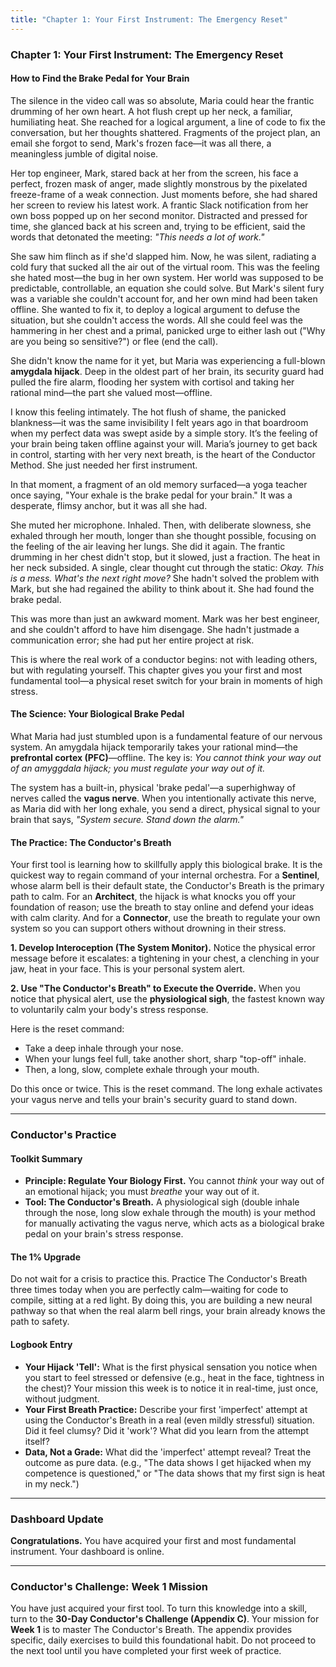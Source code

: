 ```yaml
---
title: "Chapter 1: Your First Instrument: The Emergency Reset"
---
```

### **Chapter 1: Your First Instrument: The Emergency Reset**
#### How to Find the Brake Pedal for Your Brain

The silence in the video call was so absolute, Maria could hear the frantic drumming of her own heart. A hot flush crept up her neck, a familiar, humiliating heat. She reached for a logical argument, a line of code to fix the conversation, but her thoughts shattered. Fragments of the project plan, an email she forgot to send, Mark's frozen face—it was all there, a meaningless jumble of digital noise.

Her top engineer, Mark, stared back at her from the screen, his face a perfect, frozen mask of anger, made slightly monstrous by the pixelated freeze-frame of a weak connection. Just moments before, she had shared her screen to review his latest work. A frantic Slack notification from her own boss popped up on her second monitor. Distracted and pressed for time, she glanced back at his screen and, trying to be efficient, said the words that detonated the meeting: *"This needs a lot of work."*

She saw him flinch as if she'd slapped him. Now, he was silent, radiating a cold fury that sucked all the air out of the virtual room. This was the feeling she hated most—the bug in her own system. Her world was supposed to be predictable, controllable, an equation she could solve. But Mark's silent fury was a variable she couldn't account for, and her own mind had been taken offline. She wanted to fix it, to deploy a logical argument to defuse the situation, but she couldn't access the words. All she could feel was the hammering in her chest and a primal, panicked urge to either lash out ("Why are you being so sensitive?") or flee (end the call).

She didn't know the name for it yet, but Maria was experiencing a full-blown **amygdala hijack**. Deep in the oldest part of her brain, its security guard had pulled the fire alarm, flooding her system with cortisol and taking her rational mind—the part she valued most—offline.

I know this feeling intimately. The hot flush of shame, the panicked blankness—it was the same invisibility I felt years ago in that boardroom when my perfect data was swept aside by a simple story. It’s the feeling of your brain being taken offline against your will. Maria’s journey to get back in control, starting with her very next breath, is the heart of the Conductor Method. She just needed her first instrument.

In that moment, a fragment of an old memory surfaced—a yoga teacher once saying, "Your exhale is the brake pedal for your brain." It was a desperate, flimsy anchor, but it was all she had.

She muted her microphone. Inhaled. Then, with deliberate slowness, she exhaled through her mouth, longer than she thought possible, focusing on the feeling of the air leaving her lungs. She did it again. The frantic drumming in her chest didn't stop, but it slowed, just a fraction. The heat in her neck subsided. A single, clear thought cut through the static: *Okay. This is a mess. What's the next right move?* She hadn't solved the problem with Mark, but she had regained the ability to think about it. She had found the brake pedal.

This was more than just an awkward moment. Mark was her best engineer, and she couldn't afford to have him disengage. She hadn't justmade a communication error; she had put her entire project at risk.

This is where the real work of a conductor begins: not with leading others, but with regulating yourself. This chapter gives you your first and most fundamental tool—a physical reset switch for your brain in moments of high stress.

#### **The Science: Your Biological Brake Pedal**

What Maria had just stumbled upon is a fundamental feature of our nervous system. An amygdala hijack temporarily takes your rational mind—the **prefrontal cortex (PFC)**—offline. The key is: *You cannot think your way out of an amyggdala hijack; you must regulate your way out of it.*

The system has a built-in, physical 'brake pedal'—a superhighway of nerves called the **vagus nerve**. When you intentionally activate this nerve, as Maria did with her long exhale, you send a direct, physical signal to your brain that says, *"System secure. Stand down the alarm."*

#### **The Practice: The Conductor's Breath**

Your first tool is learning how to skillfully apply this biological brake. It is the quickest way to regain command of your internal orchestra. For a **Sentinel**, whose alarm bell is their default state, the Conductor's Breath is the primary path to calm. For an **Architect**, the hijack is what knocks you off your foundation of reason; use the breath to stay online and defend your ideas with calm clarity. And for a **Connector**, use the breath to regulate your own system so you can support others without drowning in their stress.

**1. Develop Interoception (The System Monitor).**
Notice the physical error message before it escalates: a tightening in your chest, a clenching in your jaw, heat in your face. This is your personal system alert.

**2. Use "The Conductor's Breath" to Execute the Override.**
When you notice that physical alert, use the **physiological sigh**, the fastest known way to voluntarily calm your body's stress response.

Here is the reset command:
*   Take a deep inhale through your nose.
*   When your lungs feel full, take another short, sharp "top-off" inhale.
*   Then, a long, slow, complete exhale through your mouth.

Do this once or twice. This is the reset command. The long exhale activates your vagus nerve and tells your brain's security guard to stand down.

---
### **Conductor's Practice**

#### **Toolkit Summary**
*   **Principle: Regulate Your Biology First.** You cannot *think* your way out of an emotional hijack; you must *breathe* your way out of it.
*   **Tool: The Conductor's Breath.** A physiological sigh (double inhale through the nose, long slow exhale through the mouth) is your method for manually activating the vagus nerve, which acts as a biological brake pedal on your brain's stress response.

#### **The 1% Upgrade**
Do not wait for a crisis to practice this. Practice The Conductor's Breath three times today when you are perfectly calm—waiting for code to compile, sitting at a red light. By doing this, you are building a new neural pathway so that when the real alarm bell rings, your brain already knows the path to safety.

#### **Logbook Entry**
*   **Your Hijack 'Tell':** What is the first physical sensation you notice when you start to feel stressed or defensive (e.g., heat in the face, tightness in the chest)? Your mission this week is to notice it in real-time, just once, without judgment.
*   **Your First Breath Practice:** Describe your first 'imperfect' attempt at using the Conductor's Breath in a real (even mildly stressful) situation. Did it feel clumsy? Did it 'work'? What did you learn from the attempt itself?
*   **Data, Not a Grade:** What did the 'imperfect' attempt reveal? Treat the outcome as pure data. (e.g., "The data shows I get hijacked when my competence is questioned," or "The data shows that my first sign is heat in my neck.")

---
### **Dashboard Update**

**Congratulations.** You have acquired your first and most fundamental instrument. Your dashboard is online.

---
### **Conductor's Challenge: Week 1 Mission**

You have just acquired your first tool. To turn this knowledge into a skill, turn to the **30-Day Conductor's Challenge (Appendix C)**. Your mission for **Week 1** is to master The Conductor's Breath. The appendix provides specific, daily exercises to build this foundational habit. Do not proceed to the next tool until you have completed your first week of practice.
      